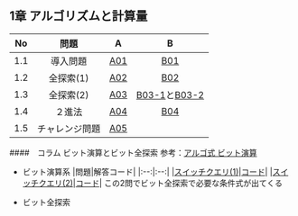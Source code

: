 ## 1章 アルゴリズムと計算量

|No|問題|A|B|
|:--:|:--:|:--:|:--:|
|1.1|導入問題|[A01]()|[B01]()|
|1.2|全探索(1)|[A02]()|[B02]()|
|1.3|全探索(2)|[A03]()|[B03-1]()と[B03-2]()|
|1.4|２進法|[A04]()|[B04]()|
|1.5|チャレンジ問題|[A05]()||

####　コラム
ビット演算とビット全探索
参考：[アルゴ式 ビット演算](https://algo-method.com/courses/5)

- ビット演算系
|問題|解答コード|
|:--:|:--:|
|[スイッチクエリ(1)]()|[コード](https://github.com/kaneda05/algo/blob/main/3/bit/4/7.py)|
|[スイッチクエリ(2)]()|[コード](https://github.com/kaneda05/algo/blob/main/3/bit/4/8.py)|
この2問でビット全探索で必要な条件式が出てくる

- ビット全探索

